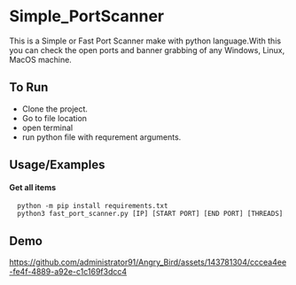 # Simple_PortScanner
This is a Simple or Fast Port Scanner make with python language.With this you can check the open ports and banner grabbing of any Windows, Linux, MacOS machine.

## To Run

- Clone the project.
- Go to file location
- open terminal
- run python file with requrement arguments.

## Usage/Examples
#### Get all items

```http
  python -m pip install requirements.txt
  python3 fast_port_scanner.py [IP] [START PORT] [END PORT] [THREADS]
```

## Demo
https://github.com/administrator91/Angry_Bird/assets/143781304/cccea4ee-fe4f-4889-a92e-c1c169f3dcc4
